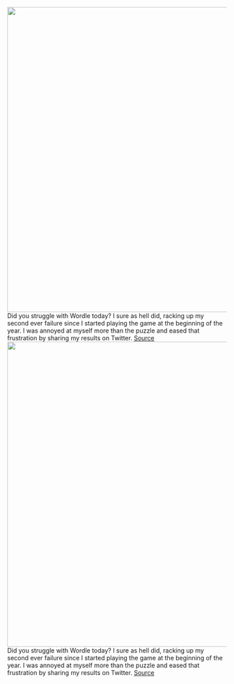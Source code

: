 <img src='https://cdn.vox-cdn.com/uploads/chorus_image/image/50858597/tldr-logo.1473954443.png' width='700px' /><br/>
Did you struggle with Wordle today? I sure as hell did, racking up my second ever failure since I started playing the game at the beginning of the year. I was annoyed at myself more than the puzzle and eased that frustration by sharing my results on Twitter.
<a href='https://www.theverge.com/tldr/22881995/wordle-emoji-results-auto-generated-tell-a-story'> Source <a/><img src='https://cdn.vox-cdn.com/uploads/chorus_image/image/50858597/tldr-logo.1473954443.png' width='700px' /><br/>
Did you struggle with Wordle today? I sure as hell did, racking up my second ever failure since I started playing the game at the beginning of the year. I was annoyed at myself more than the puzzle and eased that frustration by sharing my results on Twitter.
<a href='https://www.theverge.com/tldr/22881995/wordle-emoji-results-auto-generated-tell-a-story'> Source <a/>